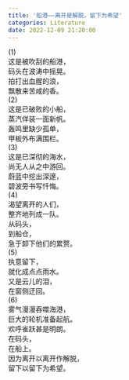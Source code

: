 ```yaml
---
title: '船港——离开是解脱，留下为希望'
categories: Literature
date: 2022-12-09 21:20:00
---
```

<p>(1)<br>这是被吹刮的船港，<br>码头在波涛中摇晃。<br>拍打出血腥的浪，<br>飘散来苦咸的香。<br>(2)<br>这是已破败的小船，<br>蒸汽佯装一面新帆。<br>轰鸣里缺少孤单，<br>甲板外布满围栏。<br>(3)<br>这是已深彻的海水，<br>尚无人从之中游回。<br>蔚蓝中挖出深邃，<br>碧波旁书写忏悔。<br>(4)<br>渴望离开的人们，<br>整齐地列成一队。<br>从码头，<br>到船仓，<br>急于卸下他们的累赘。<br>(5)<br>执意留下，<br>就化成点点雨水。<br>又是云儿的泪，<br>在窗侧迂回。<br>(6)<br>雾气漫漫吞噬海港，<br>巨大的轮机准备起航。<br>欢呼雀跃甚是明朗。<br>在码头，<br>在船上。<br>因为离开以离开作解脱，<br>留下以留下为希望。</p>